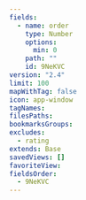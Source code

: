 ```yaml
---
fields:
  - name: order
    type: Number
    options:
      min: 0
    path: ""
    id: 9NeKVC
version: "2.4"
limit: 100
mapWithTag: false
icon: app-window
tagNames: 
filesPaths: 
bookmarksGroups: 
excludes:
  - rating
extends: Base
savedViews: []
favoriteView: 
fieldsOrder:
  - 9NeKVC
---
```

